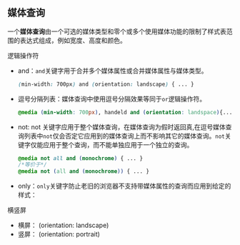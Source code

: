 ## 媒体查询

一个**媒体查询**由一个可选的媒体类型和零个或多个使用媒体功能的限制了样式表范围的表达式组成，例如宽度、高度和颜色。



逻辑操作符

- and：`and`关键字用于合并多个媒体属性或合并媒体属性与媒体类型。

  ```css
  (min-width: 700px) and (orientation: landscape) { ... }
  ```

- 逗号分隔列表：媒体查询中使用逗号分隔效果等同于`or`逻辑操作符。

  ```css
  @media (min-width: 700px), handeld and (orientation: landspace){...}
  ```

- not: not 关键字应用于整个媒体查询，在媒体查询为假时返回真,在逗号媒体查询列表中`not`仅会否定它应用到的媒体查询上而不影响其它的媒体查询。`not`关键字仅能应用于整个查询，而不能单独应用于一个独立的查询。

  ```css
  @media not all and (monochrome) { ... } 
  /*等价于*/
  @media not (all and (monochrome)) { ... }
  
  ```

- only：`only`关键字防止老旧的浏览器不支持带媒体属性的查询而应用到给定的样式：



横竖屏

- 横屏： (orientation: landscape)
- 竖屏： (orientation: portrait)





